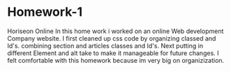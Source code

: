 # Homework-1
Horiseon Online
In this home work i worked on an online Web development Company website. I first cleaned up css code by organizing classed and Id's.
combining section and articles classes and Id's. Next putting in different Element and alt take to make it manageable for future
changes. I felt comfortable with this homework because im very big on organizization.  
